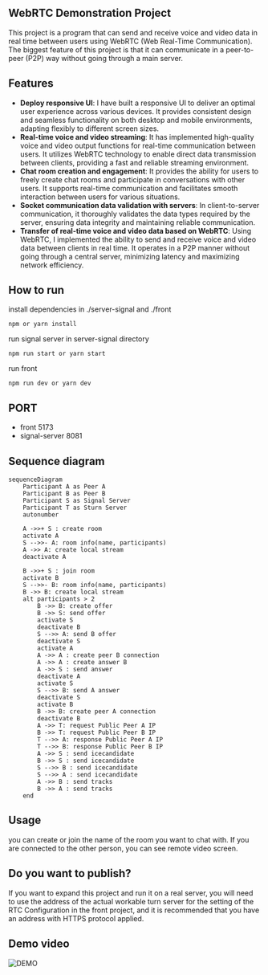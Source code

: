 
## WebRTC Demonstration Project

This project is a program that can send and receive voice and video data in real time between users using WebRTC (Web Real-Time Communication). The biggest feature of this project is that it can communicate in a peer-to-peer (P2P) way without going through a main server.

## Features
- **Deploy responsive UI**: I have built a responsive UI to deliver an optimal user experience across various devices. It provides consistent design and seamless functionality on both desktop and mobile environments, adapting flexibly to different screen sizes.
- **Real-time voice and video streaming**: It has implemented high-quality voice and video output functions for real-time communication between users. It utilizes WebRTC technology to enable direct data transmission between clients, providing a fast and reliable streaming environment.
- **Chat room creation and engagement**: It provides the ability for users to freely create chat rooms and participate in conversations with other users. It supports real-time communication and facilitates smooth interaction between users for various situations.
- **Socket communication data validation with servers**: In client-to-server communication, it thoroughly validates the data types required by the server, ensuring data integrity and maintaining reliable communication.
- **Transfer of real-time voice and video data based on WebRTC**: Using WebRTC, I implemented the ability to send and receive voice and video data between clients in real time. It operates in a P2P manner without going through a central server, minimizing latency and maximizing network efficiency.

## How to run

install dependencies in ./server-signal and ./front
```
npm or yarn install
```

run signal server in server-signal directory
```
npm run start or yarn start
```

run front
```
npm run dev or yarn dev
```

## PORT

- front 5173
- signal-server 8081

## Sequence diagram

```mermaid
sequenceDiagram
    Participant A as Peer A
    Participant B as Peer B
    Participant S as Signal Server
    Participant T as Sturn Server
    autonumber

    A ->>+ S : create room
    activate A
    S -->>- A: room info(name, participants)
    A ->> A: create local stream
    deactivate A

    B ->>+ S : join room
    activate B
    S -->>- B: room info(name, participants)
    B ->> B: create local stream
    alt participants > 2
        B ->> B: create offer
        B ->> S: send offer
        activate S
        deactivate B
        S -->> A: send B offer
        deactivate S
        activate A
        A ->> A : create peer B connection
        A ->> A : create answer B
        A ->> S : send answer
        deactivate A
        activate S
        S -->> B: send A answer
        deactivate S
        activate B
        B ->> B: create peer A connection
        deactivate B
        A ->> T: request Public Peer A IP
        B ->> T: request Public Peer B IP
        T -->> A: response Public Peer A IP
        T -->> B: response Public Peer B IP
        A ->> S : send icecandidate
        B ->> S : send icecandidate
        S -->> B : send icecandidate
        S -->> A : send icecandidate
        A ->> B : send tracks
        B ->> A : send tracks
    end
```

## Usage

you can create or join the name of the room you want to chat with. If you are connected to the other person, you can see remote video screen.

## Do you want to publish?

If you want to expand this project and run it on a real server, you will need to use the address of the actual workable turn server for the setting of the RTC Configuration in the front project, and it is recommended that you have an address with HTTPS protocol applied.

## Demo video
![DEMO](./webrtc_demo.gif)
